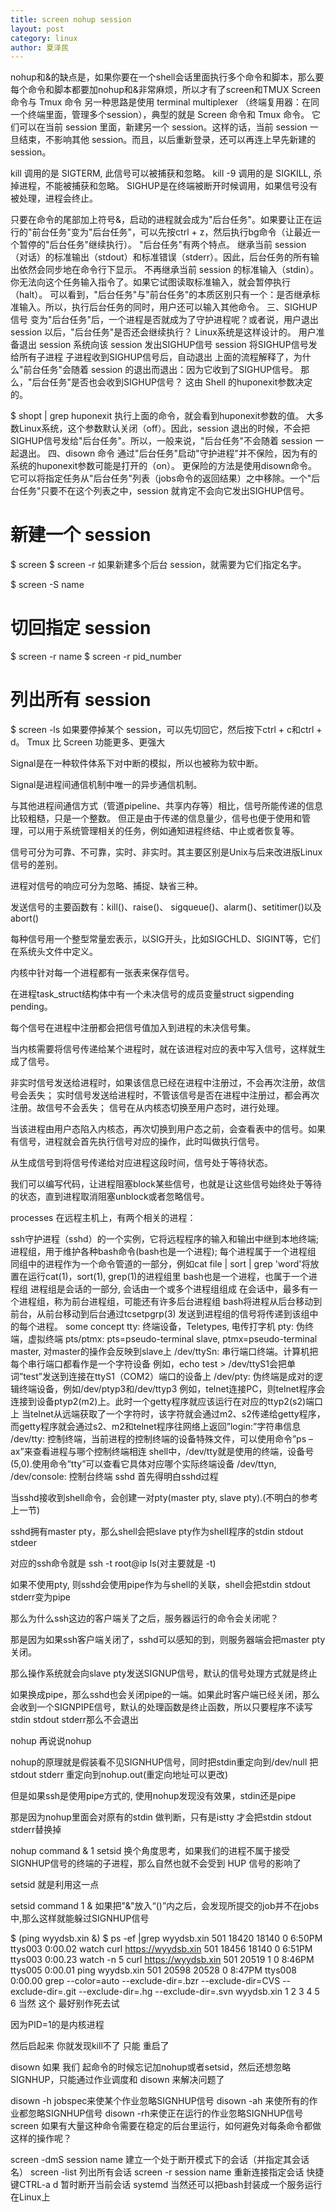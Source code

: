 ```yaml
---
title: screen nohup session
layout: post
category: linux
author: 夏泽民
---
```

nohup和&的缺点是，如果你要在一个shell会话里面执行多个命令和脚本，那么要每个命令和脚本都要加nohup和&非常麻烦，所以才有了screen和TMUX
Screen 命令与 Tmux 命令
另一种思路是使用 terminal multiplexer （终端复用器：在同一个终端里面，管理多个session），典型的就是 Screen 命令和 Tmux 命令。
它们可以在当前 session 里面，新建另一个 session。这样的话，当前 session 一旦结束，不影响其他 session。而且，以后重新登录，还可以再连上早先新建的 session。
<!-- more -->
kill <pid> 调用的是 SIGTERM, 此信号可以被捕获和忽略。
kill -9 <pid> 调用的是 SIGKILL, 杀掉进程，不能被捕获和忽略。
SIGHUP是在终端被断开时候调用，如果信号没有被处理，进程会终止。

只要在命令的尾部加上符号&，启动的进程就会成为"后台任务"。如果要让正在运行的"前台任务"变为"后台任务"，可以先按ctrl + z，然后执行bg命令（让最近一个暂停的"后台任务"继续执行）。
"后台任务"有两个特点。
继承当前 session （对话）的标准输出（stdout）和标准错误（stderr）。因此，后台任务的所有输出依然会同步地在命令行下显示。
不再继承当前 session 的标准输入（stdin）。你无法向这个任务输入指令了。如果它试图读取标准输入，就会暂停执行（halt）。
可以看到，"后台任务"与"前台任务"的本质区别只有一个：是否继承标准输入。所以，执行后台任务的同时，用户还可以输入其他命令。
三、SIGHUP信号
变为"后台任务"后，一个进程是否就成为了守护进程呢？或者说，用户退出 session 以后，"后台任务"是否还会继续执行？
Linux系统是这样设计的。
用户准备退出 session
系统向该 session 发出SIGHUP信号
session 将SIGHUP信号发给所有子进程
子进程收到SIGHUP信号后，自动退出
上面的流程解释了，为什么"前台任务"会随着 session 的退出而退出：因为它收到了SIGHUP信号。
那么，"后台任务"是否也会收到SIGHUP信号？
这由 Shell 的huponexit参数决定的。

$ shopt | grep huponexit
执行上面的命令，就会看到huponexit参数的值。
大多数Linux系统，这个参数默认关闭（off）。因此，session 退出的时候，不会把SIGHUP信号发给"后台任务"。所以，一般来说，"后台任务"不会随着 session 一起退出。
四、disown 命令
通过"后台任务"启动"守护进程"并不保险，因为有的系统的huponexit参数可能是打开的（on）。
更保险的方法是使用disown命令。它可以将指定任务从"后台任务"列表（jobs命令的返回结果）之中移除。一个"后台任务"只要不在这个列表之中，session 就肯定不会向它发出SIGHUP信号。

# 新建一个 session
$ screen
$ screen -r
如果新建多个后台 session，就需要为它们指定名字。

$ screen -S name

# 切回指定 session
$ screen -r name
$ screen -r pid_number

# 列出所有 session
$ screen -ls
如果要停掉某个 session，可以先切回它，然后按下ctrl + c和ctrl + d。
Tmux 比 Screen 功能更多、更强大

Signal是在一种软件体系下对中断的模拟，所以也被称为软中断。

Signal是进程间通信机制中唯一的异步通信机制。

与其他进程间通信方式（管道pipeline、共享内存等）相比，信号所能传递的信息比较粗糙，只是一个整数。
但正是由于传递的信息量少，信号也便于使用和管理，可以用于系统管理相关的任务，例如通知进程终结、中止或者恢复等。

信号可分为可靠、不可靠，实时、非实时。其主要区别是Unix与后来改进版Linux信号的差别。

进程对信号的响应可分为忽略、捕捉、缺省三种。

发送信号的主要函数有：kill()、raise()、 sigqueue()、alarm()、setitimer()以及abort()

每种信号用一个整型常量宏表示，以SIG开头，比如SIGCHLD、SIGINT等，它们在系统头文件中定义。

内核中针对每一个进程都有一张表来保存信号。

在进程task_struct结构体中有一个未决信号的成员变量struct sigpending pending。

每个信号在进程中注册都会把信号值加入到进程的未决信号集。

当内核需要将信号传递给某个进程时，就在该进程对应的表中写入信号，这样就生成了信号。

非实时信号发送给进程时，如果该信息已经在进程中注册过，不会再次注册，故信号会丢失；
实时信号发送给进程时，不管该信号是否在进程中注册过，都会再次注册。故信号不会丢失；
信号在从内核态切换至用户态时，进行处理。

当该进程由用户态陷入内核态，再次切换到用户态之前，会查看表中的信号。如果有信号，进程就会首先执行信号对应的操作，此时叫做执行信号。

从生成信号到将信号传递给对应进程这段时间，信号处于等待状态。

我们可以编写代码，让进程阻塞block某些信号，也就是让这些信号始终处于等待的状态，直到进程取消阻塞unblock或者忽略信号。

processes
在远程主机上，有两个相关的进程：

ssh守护进程（sshd）的一个实例，它将远程程序的输入和输出中继到本地终端;
进程组，用于维护各种bash命令(bash也是一个进程);
每个进程属于一个进程组
同组中的进程作为一个命令管道的一部分，例如cat file | sort | grep 'word'将放置在运行cat(1)，sort(1), grep(1)的进程组里
bash也是一个进程，也属于一个进程组
进程组是会话的一部分, 会话由一个或多个进程组组成
在会话中，最多有一个进程组，称为前台进程组，可能还有许多后台进程组
bash将进程从后台移动到前台，从前台移动到后台通过tcsetpgrp(3)
发送到进程组的信号将传递到该组中的每个进程。
some concept
tty: 终端设备，Teletypes, 电传打字机
pty: 伪终端，虚拟终端
pts/ptmx: pts=pseudo-terminal slave, ptmx=pseudo-terminal master, 对master的操作会反映到slave上
/dev/ttySn: 串行端口终端。计算机把每个串行端口都看作是一个字符设备
例如，echo test > /dev/ttyS1会把单词”test”发送到连接在ttyS1（COM2）端口的设备上
/dev/pty: 伪终端是成对的逻辑终端设备，例如/dev/ptyp3和/dev/ttyp3
例如，telnet连接PC，则telnet程序会连接到设备ptyp2(m2)上。此时一个getty程序就应该运行在对应的ttyp2(s2)端口上
当telnet从远端获取了一个字符时，该字符就会通过m2、s2传递给getty程序，而getty程序就会通过s2、m2和telnet程序往网络上返回”login:”字符串信息
/dev/tty: 控制终端，当前进程的控制终端的设备特殊文件，可以使用命令”ps –ax”来查看进程与哪个控制终端相连
shell中，/dev/tty就是使用的终端，设备号(5,0).使用命令”tty”可以查看它具体对应哪个实际终端设备
/dev/ttyn, /dev/console: 控制台终端
sshd
首先得明白sshd过程

当sshd接收到shell命令，会创建一对pty(master pty, slave pty).(不明白的参考上一节)

sshd拥有master pty，那么shell会把slave pty作为shell程序的stdin stdout stdeer

对应的ssh命令就是 ssh -t root@ip ls(对主要就是 -t)

如果不使用pty, 则sshd会使用pipe作为与shell的关联，shell会把stdin stdout stderr变为pipe

那么为什么ssh这边的客户端关了之后，服务器运行的命令会关闭呢？

那是因为如果ssh客户端关闭了，sshd可以感知的到，则服务器端会把master pty关闭。

那么操作系统就会向slave pty发送SIGNUP信号，默认的信号处理方式就是终止

如果换成pipe，那么sshd也会关闭pipe的一端。如果此时客户端已经关闭，那么会收到一个SIGNPIPE信号，默认的处理函数是终止函数，所以只要程序不读写stdin stdout stderr那么不会退出

nohup
再说说nohup

nohup的原理就是假装看不见SIGNHUP信号，同时把stdin重定向到/dev/null 把stdout stderr 重定向到nohup.out(重定向地址可以更改)

但是如果ssh是使用pipe方式的, 使用nohup发现没有效果，stdin还是pipe

那是因为nohup里面会对原有的stdin 做判断，只有是istty 才会把stdin stdout stderr替换掉

nohup command &
1
setsid
换个角度思考，如果我们的进程不属于接受SIGNHUP信号的终端的子进程，那么自然也就不会受到 HUP 信号的影响了

setsid 就是利用这一点

setsid command
1
&
如果把"&"放入“()”内之后，会发现所提交的job并不在jobs中,那么这样就能躲过SIGNHUP信号

$ (ping wyydsb.xin &)
$ ps -ef |grep wyydsb.xin
  501 18420 18140   0  6:50PM ttys003    0:00.02 watch curl https://wyydsb.xin
  501 18456 18140   0  6:51PM ttys003    0:00.23 watch -n 5 curl https://wyydsb.xin
  501 20519     1   0  8:46PM ttys005    0:00.01 ping wyydsb.xin
  501 20598 20528   0  8:47PM ttys008    0:00.00 grep --color=auto --exclude-dir=.bzr --exclude-dir=CVS --exclude-dir=.git --exclude-dir=.hg --exclude-dir=.svn wyydsb.xin
1
2
3
4
5
6
当然 这个 最好别作死去试

因为PID=1的是内核进程

然后启起来 你就发现kill不了 只能 重启了

disown
如果 我们 起命令的时候忘记加nohup或者setsid，然后还想忽略SIGNHUP，只能通过作业调度和 disown 来解决问题了

disown -h jobspec来使某个作业忽略SIGNHUP信号
disown -ah 来使所有的作业都忽略SIGNHUP信号
disown -rh来使正在运行的作业忽略SIGNHUP信号
screen
如果有大量这种命令需要在稳定的后台里运行，如何避免对每条命令都做这样的操作呢？

screen -dmS session name 建立一个处于断开模式下的会话（并指定其会话名）
screen -list 列出所有会话
screen -r session name 重新连接指定会话
快捷键CTRL-a d 暂时断开当前会话
systemd
当然还可以把bash封装成一个服务运行在Linux上
